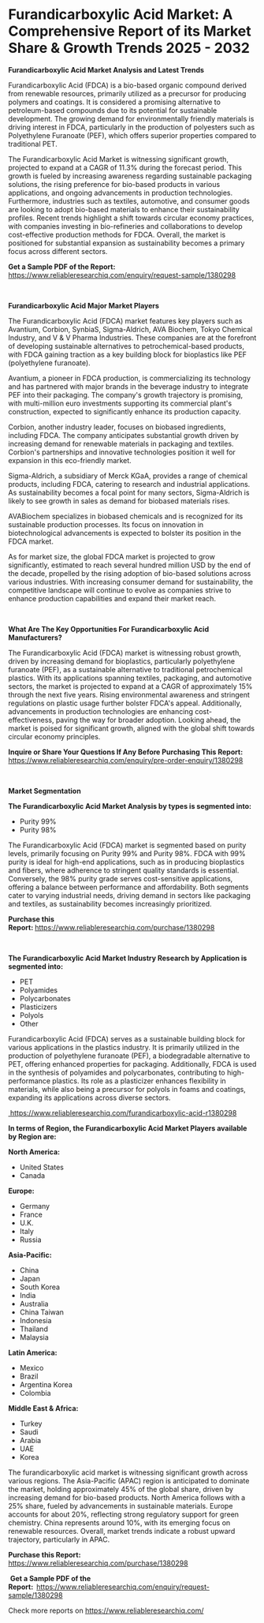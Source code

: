 <p><h1>Furandicarboxylic Acid Market: A Comprehensive Report of its Market Share & Growth Trends 2025 - 2032</h1></p><p><strong>Furandicarboxylic Acid Market Analysis and Latest Trends</strong></p>
<p><p>Furandicarboxylic Acid (FDCA) is a bio-based organic compound derived from renewable resources, primarily utilized as a precursor for producing polymers and coatings. It is considered a promising alternative to petroleum-based compounds due to its potential for sustainable development. The growing demand for environmentally friendly materials is driving interest in FDCA, particularly in the production of polyesters such as Polyethylene Furanoate (PEF), which offers superior properties compared to traditional PET.</p><p>The Furandicarboxylic Acid Market is witnessing significant growth, projected to expand at a CAGR of 11.3% during the forecast period. This growth is fueled by increasing awareness regarding sustainable packaging solutions, the rising preference for bio-based products in various applications, and ongoing advancements in production technologies. Furthermore, industries such as textiles, automotive, and consumer goods are looking to adopt bio-based materials to enhance their sustainability profiles. Recent trends highlight a shift towards circular economy practices, with companies investing in bio-refineries and collaborations to develop cost-effective production methods for FDCA. Overall, the market is positioned for substantial expansion as sustainability becomes a primary focus across different sectors.</p></p>
<p><strong>Get a Sample PDF of the Report:&nbsp;</strong> <a href="https://www.reliableresearchiq.com/enquiry/request-sample/1380298?utm_campaign=2843&utm_medium=2&utm_source=Github&utm_content=ia&utm_term=02042025&utm_id=furandicarboxylic-acid">https://www.reliableresearchiq.com/enquiry/request-sample/1380298</a></p>
<p>&nbsp;</p>
<p><strong>Furandicarboxylic Acid Major Market Players</strong></p>
<p><p>The Furandicarboxylic Acid (FDCA) market features key players such as Avantium, Corbion, SynbiaS, Sigma-Aldrich, AVA Biochem, Tokyo Chemical Industry, and V & V Pharma Industries. These companies are at the forefront of developing sustainable alternatives to petrochemical-based products, with FDCA gaining traction as a key building block for bioplastics like PEF (polyethylene furanoate).</p><p>Avantium, a pioneer in FDCA production, is commercializing its technology and has partnered with major brands in the beverage industry to integrate PEF into their packaging. The company's growth trajectory is promising, with multi-million euro investments supporting its commercial plant's construction, expected to significantly enhance its production capacity.</p><p>Corbion, another industry leader, focuses on biobased ingredients, including FDCA. The company anticipates substantial growth driven by increasing demand for renewable materials in packaging and textiles. Corbion's partnerships and innovative technologies position it well for expansion in this eco-friendly market.</p><p>Sigma-Aldrich, a subsidiary of Merck KGaA, provides a range of chemical products, including FDCA, catering to research and industrial applications. As sustainability becomes a focal point for many sectors, Sigma-Aldrich is likely to see growth in sales as demand for biobased materials rises.</p><p>AVABiochem specializes in biobased chemicals and is recognized for its sustainable production processes. Its focus on innovation in biotechnological advancements is expected to bolster its position in the FDCA market.</p><p>As for market size, the global FDCA market is projected to grow significantly, estimated to reach several hundred million USD by the end of the decade, propelled by the rising adoption of bio-based solutions across various industries. With increasing consumer demand for sustainability, the competitive landscape will continue to evolve as companies strive to enhance production capabilities and expand their market reach.</p></p>
<p>&nbsp;</p>
<p><strong>What Are The Key Opportunities For Furandicarboxylic Acid Manufacturers?</strong></p>
<p><p>The Furandicarboxylic Acid (FDCA) market is witnessing robust growth, driven by increasing demand for bioplastics, particularly polyethylene furanoate (PEF), as a sustainable alternative to traditional petrochemical plastics. With its applications spanning textiles, packaging, and automotive sectors, the market is projected to expand at a CAGR of approximately 15% through the next five years. Rising environmental awareness and stringent regulations on plastic usage further bolster FDCA's appeal. Additionally, advancements in production technologies are enhancing cost-effectiveness, paving the way for broader adoption. Looking ahead, the market is poised for significant growth, aligned with the global shift towards circular economy principles.</p></p>
<p><strong>Inquire or Share Your Questions If Any Before Purchasing This Report:</strong> <a href="https://www.reliableresearchiq.com/enquiry/pre-order-enquiry/1380298?utm_campaign=2843&utm_medium=2&utm_source=Github&utm_content=ia&utm_term=02042025&utm_id=furandicarboxylic-acid">https://www.reliableresearchiq.com/enquiry/pre-order-enquiry/1380298</a></p>
<p>&nbsp;</p>
<p><strong>Market Segmentation</strong></p>
<p><strong>The Furandicarboxylic Acid Market Analysis by types is segmented into:</strong></p>
<p><ul><li>Purity 99%</li><li>Purity 98%</li></ul></p>
<p><p>The Furandicarboxylic Acid (FDCA) market is segmented based on purity levels, primarily focusing on Purity 99% and Purity 98%. FDCA with 99% purity is ideal for high-end applications, such as in producing bioplastics and fibers, where adherence to stringent quality standards is essential. Conversely, the 98% purity grade serves cost-sensitive applications, offering a balance between performance and affordability. Both segments cater to varying industrial needs, driving demand in sectors like packaging and textiles, as sustainability becomes increasingly prioritized.</p></p>
<p><strong>Purchase this Report:&nbsp;</strong><a href="https://www.reliableresearchiq.com/purchase/1380298?utm_campaign=2843&utm_medium=2&utm_source=Github&utm_content=ia&utm_term=02042025&utm_id=furandicarboxylic-acid">https://www.reliableresearchiq.com/purchase/1380298</a></p>
<p>&nbsp;</p>
<p><strong>The Furandicarboxylic Acid Market Industry Research by Application is segmented into:</strong></p>
<p><ul><li>PET</li><li>Polyamides</li><li>Polycarbonates</li><li>Plasticizers</li><li>Polyols</li><li>Other</li></ul></p>
<p><p>Furandicarboxylic Acid (FDCA) serves as a sustainable building block for various applications in the plastics industry. It is primarily utilized in the production of polyethylene furanoate (PEF), a biodegradable alternative to PET, offering enhanced properties for packaging. Additionally, FDCA is used in the synthesis of polyamides and polycarbonates, contributing to high-performance plastics. Its role as a plasticizer enhances flexibility in materials, while also being a precursor for polyols in foams and coatings, expanding its applications across diverse sectors.</p></p>
<p><a href="https://www.reliableresearchiq.com/furandicarboxylic-acid-r1380298?utm_campaign=2843&utm_medium=2&utm_source=Github&utm_content=ia&utm_term=02042025&utm_id=furandicarboxylic-acid">&nbsp;https://www.reliableresearchiq.com/furandicarboxylic-acid-r1380298</a></p>
<p><strong>In terms of Region, the Furandicarboxylic Acid Market Players available by Region are:</strong></p>
<p>
    <p> <strong> North America: </strong>
        <ul>
            <li>United States</li>
            <li>Canada</li>
        </ul>
        </p> 
    <p> <strong> Europe: </strong>
        <ul>
            <li>Germany</li>
            <li>France</li>
            <li>U.K.</li>
            <li>Italy</li>
            <li>Russia</li>
        </ul>
        </p> 
    <p> <strong> Asia-Pacific: </strong>
        <ul>
            <li>China</li>
            <li>Japan</li>
            <li>South Korea</li>
            <li>India</li>
            <li>Australia</li>
            <li>China Taiwan</li>
            <li>Indonesia</li>
            <li>Thailand</li>
            <li>Malaysia</li>
        </ul>
        </p> 
    <p> <strong> Latin America: </strong>
        <ul>
            <li>Mexico</li>
            <li>Brazil</li>
            <li>Argentina Korea</li>
            <li>Colombia</li>
        </ul>
        </p> 
    <p> <strong> Middle East & Africa: </strong>
        <ul>
            <li>Turkey</li>
            <li>Saudi</li>
            <li>Arabia</li>
            <li>UAE</li>
            <li>Korea</li>
        </ul>
    </p>
    </p>
<p><p>The furandicarboxylic acid market is witnessing significant growth across various regions. The Asia-Pacific (APAC) region is anticipated to dominate the market, holding approximately 45% of the global share, driven by increasing demand for bio-based products. North America follows with a 25% share, fueled by advancements in sustainable materials. Europe accounts for about 20%, reflecting strong regulatory support for green chemistry. China represents around 10%, with its emerging focus on renewable resources. Overall, market trends indicate a robust upward trajectory, particularly in APAC.</p></p>
<p><strong>Purchase this Report: </strong><a href="https://www.reliableresearchiq.com/purchase/1380298?utm_campaign=2843&utm_medium=2&utm_source=Github&utm_content=ia&utm_term=02042025&utm_id=furandicarboxylic-acid">https://www.reliableresearchiq.com/purchase/1380298</a></p>
<p>&nbsp;<strong>Get a Sample PDF of the Report:&nbsp;&nbsp;</strong><a href="https://www.reliableresearchiq.com/enquiry/request-sample/1380298?utm_campaign=2843&utm_medium=2&utm_source=Github&utm_content=ia&utm_term=02042025&utm_id=furandicarboxylic-acid">https://www.reliableresearchiq.com/enquiry/request-sample/1380298</a></p>
<p><strong></strong></p>
<p>Check more reports on <a href="https://www.reliableresearchiq.com/?utm_campaign=2843&utm_medium=2&utm_source=Github&utm_content=ia&utm_term=02042025&utm_id=furandicarboxylic-acid">https://www.reliableresearchiq.com/</a></p>
